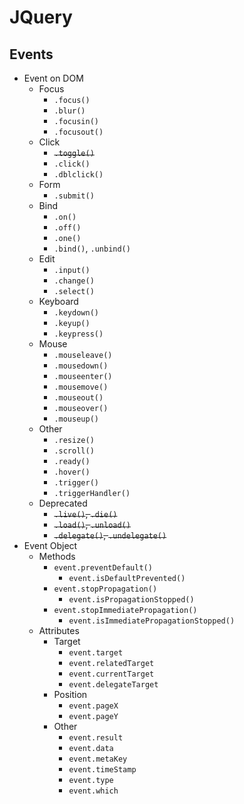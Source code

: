 # JQuery
## Events
- Event on DOM
    - Focus
        - `.focus()`
        - `.blur()`
        - `.focusin()`
        - `.focusout()`
    - Click
        - ~~`.toggle()`~~
        - `.click()`
        - `.dblclick()`
    - Form
        - `.submit()`
    - Bind
        - `.on()`
        - `.off()`
        - `.one()`
        - `.bind()`, `.unbind()`
    - Edit
        - `.input()`
        - `.change()`
        - `.select()`
    - Keyboard
        - `.keydown()`
        - `.keyup()`
        - `.keypress()`
    - Mouse
        - `.mouseleave()`
        - `.mousedown()`
        - `.mouseenter()`
        - `.mousemove()`
        - `.mouseout()`
        - `.mouseover()`
        - `.mouseup()`
    - Other
        - `.resize()`
        - `.scroll()`
        - `.ready()`
        - `.hover()`
        - `.trigger()`
        - `.triggerHandler()`
    - Deprecated
        - ~~`.live()`, `.die()`~~
        - ~~`.load()`, `.unload()`~~
        - ~~`.delegate()`, `.undelegate()`~~
- Event Object
    - Methods
        - `event.preventDefault()`
            - `event.isDefaultPrevented()`
        - `event.stopPropagation()`
            - `event.isPropagationStopped()`
        - `event.stopImmediatePropagation()`
            - `event.isImmediatePropagationStopped()`
    - Attributes
        - Target
            - `event.target`
            - `event.relatedTarget`
            - `event.currentTarget`
            - `event.delegateTarget`
        - Position
            - `event.pageX`
            - `event.pageY`
        - Other
            - `event.result`
            - `event.data`
            - `event.metaKey`
            - `event.timeStamp`
            - `event.type`
            - `event.which`